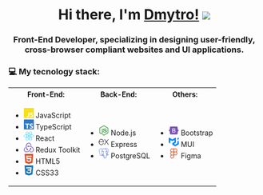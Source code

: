 <h1 align="center">Hi there, I'm <a href="" target="_blank">Dmytro!</a> 
<img src="https://github.com/blackcater/blackcater/raw/main/images/Hi.gif" height="32"/></h1>
<h3 align="center">Front-End Developer, specializing in designing user-friendly, cross-browser compliant websites and UI applications.</h3>
<h3>💻 My tecnology stack:</h3>
<table>
  <tr>
    <th>Front-End:</th>
    <th>Back-End:</th>
    <th>Others:</th>
  </tr>
  <tr>
    <td>
<ul>
  <li><img src="img/javascript-color.svg" height="20"/> JavaScript</li>
  <li><img src="img/typescript-color.svg" height="20"/> TypeScript</li>
  <li><img src="img/react-color.svg" height="20"/> React</li>
  <li><img src="img/redux-color.svg" height="20"/> Redux Toolkit</li>
  <li><img src="img/html5-color.svg" height="20"/> HTML5</li>
  <li><img src="img/css3-color.svg" height="20"/> CSS33</li>
</ul>
    </td>
    <td>
      <ul>
        <li><img src="img/nodedotjs-color.svg" height="20"/> Node.js</li>
        <li><img src="img/express-color.svg" height="20"/> Express</li>
        <li><img src="img/postgresql-color.svg" height="20"/> PostgreSQL</li>
      </ul>
    </td>
    <td>
      <ul>
        <li><img src="img/bootstrap-color.svg" height="20"/> Bootstrap</li>
        <li><img src="img/mui-color.svg" height="20"/> MUI</li>
        <li><img src="img/figma-color.svg" height="20"/> Figma</li>
      </ul>
    </td>
  </tr>
</table>

